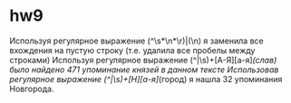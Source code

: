 # hw9
Используя регулярное выражение (^\s*\n*\r)|(\n) я заменила все вхождения на пустую строку (т.е. удалила все пробелы между строками)
Используя регулярное выражение (^|\s)+[А-Я][а-я]*(слав) было найдено 471 упоминание князей в данном тексте
Использовав регулярное выражение (^|\s)+[Н][а-я]*(город) я нашла 32 упоминания Новгорода.
